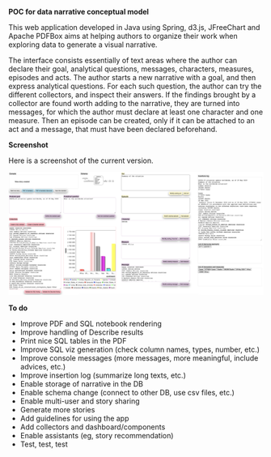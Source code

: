 **POC for data narrative conceptual model** 

This web application developed in Java using Spring, d3.js, JFreeChart and Apache PDFBox aims at helping authors to organize their work when  exploring data to generate a visual narrative. 

The interface consists essentially of text areas where the author can declare their goal, analytical questions, messages, characters, measures, episodes and acts. The author starts a new narrative with a goal, and then express analytical questions.
For each such question, the author can try the different collectors, and inspect their answers. If the findings brought by a collector are found worth adding to the narrative, they are turned into messages, for which the author must declare at least one character and one measure. Then an episode can be created, only if it can be attached to an act and a message, that must have been declared beforehand.

**Screenshot** 

Here is a screenshot of the current version.

![screenshot](/images/screenshot-A1E2.png)


**To do**

- Improve PDF and SQL notebook rendering
- Improve handling of Describe results
- Print nice SQL tables in the PDF
- Improve SQL viz generation (check column names, types, number, etc.)
- Improve console messages (more messages, more meaningful, include advices, etc.)
- Improve insertion log (summarize long texts, etc.)
- Enable storage of narrative in the DB
- Enable schema change (connect to other DB, use csv files, etc.)
- Enable multi-user and story sharing
- Generate more stories
- Add guidelines for using the app
- Add collectors and dashboard/components
- Enable assistants (eg, story recommendation)
- Test, test, test
